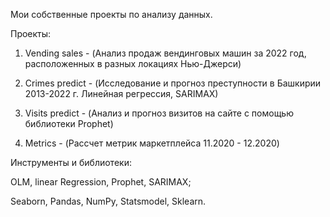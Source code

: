 Мои собственные проекты по анализу данных. 

Проекты:

1. Vending sales  -  (Анализ продаж вендинговых машин за 2022 год, расположенных в разных локациях Нью-Джерси)

2. Crimes predict -  (Исследование и прогноз преступности в Башкирии 2013-2022 г. Линейная регрессия, SARIMAX)

3. Visits predict -  (Анализ и прогноз визитов на сайте с помощью библиотеки Prophet)

4. Metrics        -  (Рассчет метрик маркетплейса 11.2020 - 12.2020)

Инструменты и библиотеки:

OLM, linear Regression, Prophet, SARIMAX;

Seaborn, Pandas, NumPy, Statsmodel, Sklearn. 
